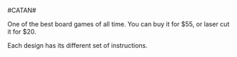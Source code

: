 #CATAN#

One of the best board games of all time. You can buy it for $55, or laser cut it for $20.

Each design has its different set of instructions.